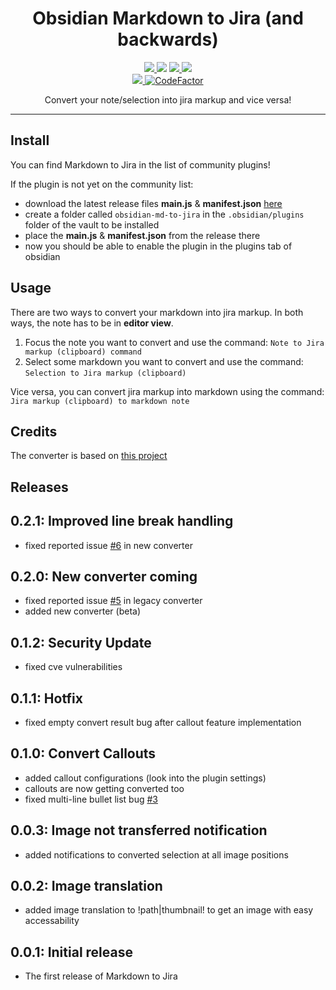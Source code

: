 <h1 align="center">Obsidian Markdown to Jira (and backwards)</h1>

<p align="center">
    <a href="https://github.com/muckmuck96/obsidian-md-to-jira/releases/latest">
		<img src="https://img.shields.io/github/manifest-json/v/muckmuck96/obsidian-md-to-jira?color=blue">
	</a>
    <img src="https://img.shields.io/github/release-date/muckmuck96/obsidian-md-to-jira">
	<a href="https://github.com/muckmuck96/obsidian-md-to-jira/blob/master/LICENSE">
		<img src="https://img.shields.io/github/license/muckmuck96/obsidian-md-to-jira">
	</a>
	<img src="https://img.shields.io/github/downloads/muckmuck96/obsidian-md-to-jira/total">
	<br>
	<a href="https://github.com/muckmuck96/obsidian-md-to-jira/issues">
		<img src="https://img.shields.io/github/issues/muckmuck96/obsidian-md-to-jira">
	</a>
	<a href="https://www.codefactor.io/repository/github/muckmuck96/obsidian-md-to-jira"><img src="https://www.codefactor.io/repository/github/muckmuck96/obsidian-md-to-jira/badge" alt="CodeFactor" /></a>
</p>

<div align="center">
  Convert your note/selection into jira markup and vice versa!
</div>


---

## Install
You can find Markdown to Jira in the list of community plugins!

If the plugin is not yet on the community list:
- download the latest release files **main.js** & **manifest.json** [here](https://github.com/muckmuck96/obsidian-md-to-jira/releases/latest)
- create a folder called `obsidian-md-to-jira` in the `.obsidian/plugins` folder of the vault to be installed
- place the **main.js** & **manifest.json** from the release there
- now you should be able to enable the plugin in the plugins tab of obsidian

## Usage
There are two ways to convert your markdown into jira markup. In both ways, the note has to be in **editor view**.

1. Focus the note you want to convert and use the command: `Note to Jira markup (clipboard) command`
2. Select some markdown you want to convert and use the command: `Selection to Jira markup (clipboard)`

Vice versa, you can convert jira markup into markdown using the command: `Jira markup (clipboard) to markdown note`

## Credits
The converter is based on [this project](https://github.com/FokkeZB/J2M)

## Releases

## 0.2.1: Improved line break handling
- fixed reported issue [#6](https://github.com/muckmuck96/obsidian-md-to-jira/issues/6) in new converter

## 0.2.0: New converter coming
- fixed reported issue [#5](https://github.com/muckmuck96/obsidian-md-to-jira/issues/5) in legacy converter
- added new converter (beta)

## 0.1.2: Security Update
- fixed cve vulnerabilities

## 0.1.1: Hotfix
- fixed empty convert result bug after callout feature implementation

## 0.1.0: Convert Callouts
- added callout configurations (look into the plugin settings)
- callouts are now getting converted too
- fixed multi-line bullet list bug [#3](https://github.com/muckmuck96/obsidian-md-to-jira/issues/3)

## 0.0.3: Image not transferred notification
- added notifications to converted selection at all image positions

## 0.0.2: Image translation
- added image translation to !path|thumbnail! to get an image with easy accessability

## 0.0.1: Initial release
- The first release of Markdown to Jira
